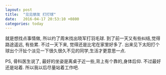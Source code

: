 ```yaml
---
layout: post
title:  "见见朋友 打打球"
date:   2016-04-17 20:53:10 +0800
categories: today
---
```


就是想找点事情做, 所以约了周末找出晓军打羽毛球. 到了前一天又有些纠结,觉得路途遥远, 有些累. 不过一天下来, 觉得还是比宅在家里好多了. 出来见下太阳打个球出个汗扯个淡见一下很久很久不见的同学,生活才更意思一点.

PS, 骨科医生说了, 最好的坐姿是离桌子近一些,背上有个靠的,身体后仰. 不过最好还是站着. 所以我以后尽量站着工作吧.
